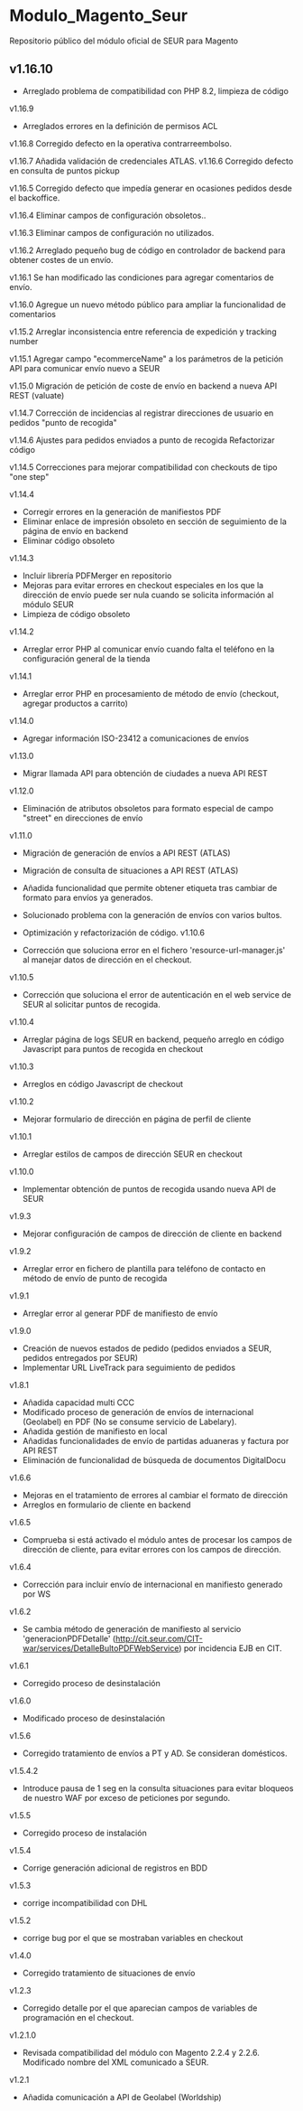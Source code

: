 # Modulo_Magento_Seur
Repositorio público del módulo oficial de SEUR para Magento

## v1.16.10

- Arreglado problema de compatibilidad con PHP 8.2, limpieza de código


 v1.16.9

- Arreglados errores en la definición de permisos ACL

v1.16.8
Corregido defecto en la operativa contrarreembolso.

v1.16.7
Añadida validación de credenciales ATLAS.
v1.16.6
Corregido defecto en consulta de puntos pickup

v1.16.5
Corregido defecto que impedía generar en ocasiones pedidos desde el backoffice.

v1.16.4
Eliminar campos de configuración obsoletos..

v1.16.3
Eliminar campos de configuración no utilizados.

v1.16.2
Arreglado pequeño bug de código en controlador de backend para obtener costes de un envío.

v1.16.1
Se han modificado las condiciones para agregar comentarios de envío.

v1.16.0
Agregue un nuevo método público para ampliar la funcionalidad de comentarios

v1.15.2
Arreglar inconsistencia entre referencia de expedición y tracking number

v1.15.1
Agregar campo "ecommerceName" a los parámetros de la petición API para comunicar envío nuevo a SEUR

v1.15.0
Migración de petición de coste de envío en backend a nueva API REST (valuate)

v1.14.7
Corrección de incidencias al registrar direcciones de usuario en pedidos "punto de recogida"

v1.14.6
Ajustes para pedidos enviados a punto de recogida
Refactorizar código

v1.14.5
Correcciones para mejorar compatibilidad con checkouts de tipo "one step"

v1.14.4
 - Corregir errores en la generación de manifiestos PDF
 - Eliminar enlace de impresión obsoleto en sección de seguimiento de la página de envío en backend
 - Eliminar código obsoleto

v1.14.3
 - Incluir librería PDFMerger en repositorio
 - Mejoras para evitar errores en checkout especiales en los que
   la dirección de envío puede ser nula cuando se solicita información al módulo SEUR
 - Limpieza de código obsoleto

v1.14.2
- Arreglar error PHP al comunicar envío cuando falta el teléfono en la configuración general de la tienda

v1.14.1
- Arreglar error PHP en procesamiento de método de envío (checkout, agregar productos a carrito)

v1.14.0
 - Agregar información ISO-23412 a comunicaciones de envíos

v1.13.0
- Migrar llamada API para obtención de ciudades a nueva API REST

v1.12.0
- Eliminación de atributos obsoletos para formato especial de campo "street" en direcciones de envío

v1.11.0

- Migración de generación de envíos a API REST (ATLAS)
- Migración de consulta de situaciones a API REST (ATLAS)
- Añadida funcionalidad que permite obtener etiqueta tras cambiar de formato para envíos ya generados.
- Solucionado problema con la generación de envíos con varios bultos.
- Optimización y refactorización de código.
v1.10.6

- Corrección que soluciona error en el fichero 'resource-url-manager.js' al manejar datos de dirección en el checkout.

v1.10.5

- Corrección que soluciona el error de autenticación en el web service de SEUR al solicitar puntos de recogida.

v1.10.4
 - Arreglar página de logs SEUR en backend, pequeño arreglo en código Javascript para puntos de recogida en checkout

v1.10.3
 - Arreglos en código Javascript de checkout

v1.10.2
 - Mejorar formulario de dirección en página de perfil de cliente

v1.10.1
 - Arreglar estilos de campos de dirección SEUR en checkout

v1.10.0
 - Implementar obtención de puntos de recogida usando nueva API de SEUR

v1.9.3
 - Mejorar configuración de campos de dirección de cliente en backend

v1.9.2
 - Arreglar error en fichero de plantilla para teléfono de contacto en método
 de envío de punto de recogida

v1.9.1
 - Arreglar error al generar PDF de manifiesto de envío

v1.9.0
 - Creación de nuevos estados de pedido (pedidos enviados a SEUR, pedidos entregados por SEUR)
 - Implementar URL LiveTrack para seguimiento de pedidos

v1.8.1
 - Añadida capacidad multi CCC
 - Modificado proceso de generación de envíos de internacional (Geolabel) en PDF (No se consume servicio de Labelary).
 - Añadida gestión de manifiesto en local
 - Añadidas funcionalidades de envío de partidas aduaneras y factura por API REST
 - Eliminación de funcionalidad de búsqueda de documentos DigitalDocu

v1.6.6
 - Mejoras en el tratamiento de errores al cambiar el formato de dirección
 - Arreglos en formulario de cliente en backend

v1.6.5
 - Comprueba si está activado el módulo antes de procesar los campos de dirección de cliente, para evitar errores con los campos de dirección.

v1.6.4
 - Corrección para incluir envío de internacional en manifiesto generado por WS

v1.6.2
 - Se cambia método de generación de manifiesto al servicio 'generacionPDFDetalle' (http://cit.seur.com/CIT-war/services/DetalleBultoPDFWebService) por incidencia EJB en CIT.

v1.6.1
 - Corregido proceso de desinstalación

v1.6.0
 - Modificado proceso de desinstalación

v1.5.6
 - Corregido tratamiento de envíos a PT y AD. Se consideran domésticos.

v1.5.4.2
 - Introduce pausa de 1 seg en la consulta situaciones para evitar bloqueos de nuestro WAF por exceso de peticiones por segundo.

v1.5.5
 - Corregido proceso de instalación

v1.5.4
 - Corrige generación adicional de registros en BDD

v1.5.3
 - corrige incompatibilidad con DHL

v1.5.2
 - corrige bug por el que se mostraban variables en checkout

v1.4.0
 - Corregido tratamiento de situaciones de envío

v1.2.3
 - Corregido detalle por el que aparecian campos de variables de programación en el checkout.

v1.2.1.0
 - Revisada compatibilidad del módulo con Magento 2.2.4 y 2.2.6. Modificado nombre del XML comunicado a SEUR.

v1.2.1
 - Añadida comunicación a API de Geolabel (Worldship)
